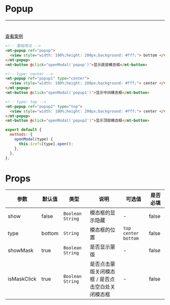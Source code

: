 # Popup

---

#

[查看案例](https://env-00jxgns8zjjt-static.normal.cloudstatic.cn/index.html#/pages/popup/popup)

```html
<!-- 基础用法 -->
<mt-popup ref="popup">
  <view style="width: 100%;height: 200px;background: #fff;"> bottom </view>
</mt-popup>
<mt-button @click="openModal('popup')">显示底部模态框</mt-button>

<!-- type: center -->
<mt-popup ref="popup1" type="center">
  <view style="width: 100%;height: 200px;background: #fff;"> center </view>
</mt-popup>
<mt-button @click="openModal('popup1')">显示中间模态框</mt-button>

<!-- type: top -->
<mt-popup ref="popup2" type="top">
  <view style="width: 100%;height: 200px;background: #fff;"> center </view>
</mt-popup>
<mt-button @click="openModal('popup2')">显示顶部模态框</mt-button>
```

```javascript
export default {
  methods: {
    openModal(type) {
      this.$refs[type].open();
    },
  },
};
```

# Props

| 参数        | 默认值 | 类型               | 说明                                              | 可选值                  | 是否必填 |
| ----------- | ------ | ------------------ | ------------------------------------------------- | ----------------------- | -------- |
| show        | false  | `Boolean` `String` | 模态框的显示隐藏                                  | -                       | false    |
| type        | bottom | `String`           | 模态框的位置                                      | `top` `center` `bottom` | false    |
| showMask    | true   | `Boolean` `String` | 是否显示蒙版                                      | -                       | false    |
| isMaskClick | true   | `Boolean` `String` | 是否点击蒙版关闭模态框 / 是否点击空白处关闭模态框 | -                       | false    |
